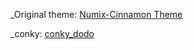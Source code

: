 
_Original theme: [Numix-Cinnamon Theme](https://github.com/zagortenay333/numix-cinnamon)

_conky: [conky_dodo](https://github.com/edoz90/conky_dodo)
